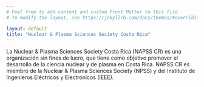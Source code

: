 ```yaml
---
# Feel free to add content and custom Front Matter to this file.
# To modify the layout, see https://jekyllrb.com/docs/themes/#overriding-theme-defaults

layout: default
title: "Nuclear & Plasma Sciences Society Costa Rica"
---
```

La Nuclear & Plasma Sciences Society Costa Rica (NAPSS CR) es una organización sin fines de lucro, que tiene como objetivo promover el desarrollo de la ciencia nuclear y de plasma en Costa Rica. NAPSS CR es miembro de la Nuclear & Plasma Sciences Society (NPSS) y del Instituto de Ingenieros Eléctricos y Electrónicos (IEEE).